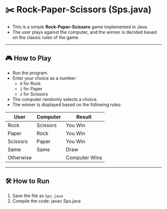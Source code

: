 # ✂️ Rock-Paper-Scissors (Sps.java)

- This is a simple **Rock-Paper-Scissors** game implemented in Java.  
- The user plays against the computer, and the winner is decided based on the classic rules of the game.

---

## 🎮 How to Play

- Run the program.
- Enter your choice as a number:
  - `0` for Rock
  - `1` for Paper
  - `2` for Scissors
- The computer randomly selects a choice.
- The winner is displayed based on the following rules:

|  User      |  Computer  |  Result        |
|------------|------------|----------------|
|  Rock      |  Scissors  |  You Win       |
|  Paper     |  Rock      |  You Win       |
|  Scissors  |  Paper     |  You Win       |
|  Same      |  Same      |  Draw          |
|  Otherwise |            |  Computer Wins |

---

## 🛠 How to Run

1. Save the file as `Sps.java`
2. Compile the code:
   javac Sps.java
